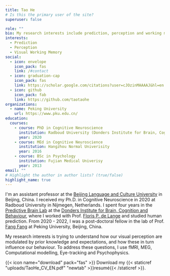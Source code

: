 ```yaml
---
title: Tao He
# Is this the primary user of the site?
superuser: false

role: ""
bio: My research interests include prediction, perception and working memory.
interests:
  - Prediction
  - Perception
  - Visual Working Memory
social:
  - icon: envelope
    icon_pack: fas
    link: /#contact
  - icon: graduation-cap
    icon_pack: fas
    link: https://scholar.google.com/citations?user=cJOzinMAAAAJ&hl=en
  - icon: github
    icon_pack: fab
    link: https://github.com/taotaohe
organizations:
  - name: Peking University
    url: https://www.pku.edu.cn/
education:
  courses:
    - course: PhD in Cognitive Neuroscience
      institution: Radboud University (Donders Institute for Brain, Cognition and Behaviour)
      year: 2020
    - course: MEd in Cognitive Neuroscience
      institution: Hangzhou Normal Univerisity
      year: 2016
    - course: BSc in Psychology
      institution: Fujian Medical Univerisy
      year: 2013
email: ""
# Highlight the author in author lists? (true/false)
highlight_name: true
---
```

I'm an assistant professor at the [Beijing Language and Culture University](https://ccsl.blcu.edu.cn/) in Beijing, China. I received my Ph.D. in Cognitive Neuroscience in 2020 at Radboud University in Nijmegen, Netherlands. I spent four years in the [Predictive Brain Lab](https://www.predictivebrainlab.com/) at the [Donders Institute for Brain, Cognition and Behaviour](https://www.ru.nl/donders/), where I worked with Prof. [Floris P. de Lange](https://www.predictivebrainlab.com/people-details/floris-de-lange/) and studied human prediction. From 2020 - 2022, I was a post-doctoral fellow in the lab of Prof. [Fang Fang](https://www.psy.pku.edu.cn/kxyj/kysys/238242.htm) at Peking University, Beijing, China.  

My research interests is trying to understand how our visual perception are modulated by prior knowledge and expectations, and how these in turn influence our behaviour. To address these questions, I use fMRI, MEG, Computational modelling, Eye-tracking and Psychophysics.

{{< icon name="download" pack="fas" >}} Download my {{< staticref "uploads/TaoHe_CV_EN.pdf" "newtab" >}}resumé{{< /staticref >}}.